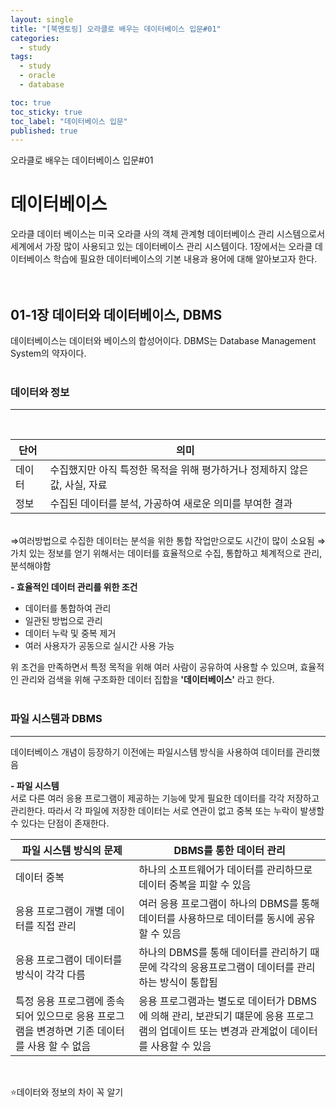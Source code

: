 ```yaml
---
layout: single
title: "[북멘토링] 오라클로 배우는 데이터베이스 입문#01"
categories:
  - study
tags:
  - study
  - oracle
  - database

toc: true
toc_sticky: true
toc_label: "데이터베이스 입문" 
published: true
---
```


오라클로 배우는 데이터베이스 입문#01<br>


# 데이터베이스

오라클 데이터 베이스는 미국 오라클 사의 객체 관계형 데이터베이스 관리 시스템으로서 세계에서 가장 많이 사용되고 있는 데이터베이스 관리 시스템이다.
1장에서는 오라클 데이터베이스 학습에 필요한 데이터베이스의 기본 내용과 용어에 대해 알아보고자 한다.<br><br><br>

## 01-1장 데이터와 데이터베이스, DBMS

데이터베이스는 데이터와 베이스의 합성어이다.
DBMS는 Database Management System의 약자이다.<br><br>

### 데이터와 정보
---
<br>

|단어|의미|
|------|------|
|데이터|수집했지만 아직 특정한 목적을 위해 평가하거나 정제하지 않은 값, 사실, 자료|
|정보|수집된 데이터를 분석, 가공하여 새로운 의미를 부여한 결과|

<br>
⇒여러방법으로 수집한 데이터는 분석을 위한 통합 작업만으로도 시간이 많이 소요됨
⇒가치 있는 정보를 얻기 위해서는 데이터를 효율적으로 수집, 통합하고 체계적으로 관리, 분석해야함

**- 효율적인 데이터 관리를 위한 조건**
  - 데이터를 통합하여 관리
  - 일관된 방법으로 관리
  - 데이터 누락 및 중복 제거
  - 여러 사용자가 공동으로 실시간 사용 가능


위 조건을 만족하면서 특정 목적을 위해 여러 사람이 공유하여 사용할 수 있으며, 효율적인 관리와 검색을 위해 구조화한 데이터 집합을 **'데이터베이스'** 라고 한다.<br><br>

### 파일 시스템과 DBMS
---
데이터베이스 개념이 등장하기 이전에는 파일시스템 방식을 사용하여 데이터를 관리했음

**- 파일 시스템**<br>
서로 다른 여러 응용 프로그램이 제공하는 기능에 맞게 필요한 데이터를 각각 저장하고 관리한다. 따라서 각 파일에 저장한 데이터는 서로 연관이 없고 중복 또는 누락이 발생할 수 있다는 단점이 존재한다.

|파일 시스템 방식의 문제|DBMS를 통한 데이터 관리|
|------|------|
|데이터 중복|하나의 소프트웨어가 데이터를 관리하므로 데이터 중복을 피할 수 있음|
|응용 프로그램이 개별 데이터를 직접 관리|여러 응용 프로그램이 하나의 DBMS를 통해 데이터를 사용하므로 데이터를 동시에 공유할 수 있음|
|응용 프로그램이 데이터를  방식이 각각 다름|하나의 DBMS를 통해 데이터를 관리하기 때문에 각각의 응용프로그램이 데이터를 관리하는 방식이 통합됨|
|특정 응용 프로그램에 종속되어 있으므로 응용 프로그램을 변경하면 기존 데이터를 사용 할 수 없음|응용 프로그램과는 별도로 데이터가 DBMS에 의해 관리, 보관되기 떄문에 응용 프로그램의 업데이트 또는 변경과 관계없이 데이터를 사용할 수 있음|
<br> 

⭐데이터와 정보의 차이 꼭 알기 


